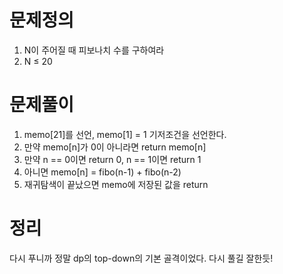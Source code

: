 # 문제정의

1. N이 주어질 때 피보나치 수를 구하여라
2. N ≤ 20

# 문제풀이

1. memo[21]를 선언, memo[1] = 1 기저조건을 선언한다.
2. 만약 memo[n]가 0이 아니라면 return memo[n]
3. 만약 n == 0이면 return 0, n == 1이면 return 1
4. 아니면 memo[n] = fibo(n-1) + fibo(n-2)
5. 재귀탐색이 끝났으면 memo에 저장된 값을 return

# 정리

다시 푸니까 정말 dp의 top-down의 기본 골격이었다.  다시 풀길 잘한듯!